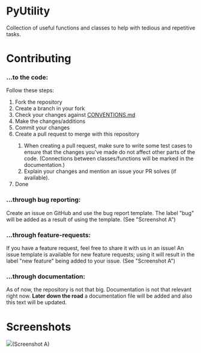 # PyUtility
Collection of useful functions and classes to help with tedious and repetitive tasks.

# Contributing
<h3>...to the code:</h3>
<p>Follow these steps:
<ol>
<li>Fork the repository</li>
<li>Create a branch in your fork</li>
<li>Check your changes against <a href="https://github.com/LeVoid/PyUtility/blob/main/CONVENTIONS.md">CONVENTIONS.md</a></li>
<li>Make the changes/additions</li>
<li>Commit your changes</li>
<li>Create a pull request to merge with this repository</li>
  <ol>
  <li>When creating a pull request, make sure to write some test cases to ensure that the changes you've made do not affect other parts of the code. (Connections between classes/functions will be marked in the documentation.)</li>
  <li>Explain your changes and mention an issue your PR solves (if available).</li>
  </ol>
<li>Done</li>
</ol>

<h3>...through bug reporting:</h3>
Create an issue on GitHub and use the bug report template. The label "bug" will be added as a result of using the template. (See "Screenshot A")

<h3>...through feature-requests:</h3>
If you have a feature request, feel free to share it with us in an issue! An issue template is available for new feature requests; using it will result in the label "new feature" being added to your issue. (See "Screenshot A")

<h3>...through documentation:</h3>
As of now, the repository is not that big. Documentation is not that relevant right now.
<b>Later down the road</b> a documentation file will be added and also this text will be updated.

# Screenshots
<img src="https://user-images.githubusercontent.com/71784437/209699389-5069cf5a-69ba-4c64-862d-1af19cdfa9f6.png">(Screenshot A)</img>
